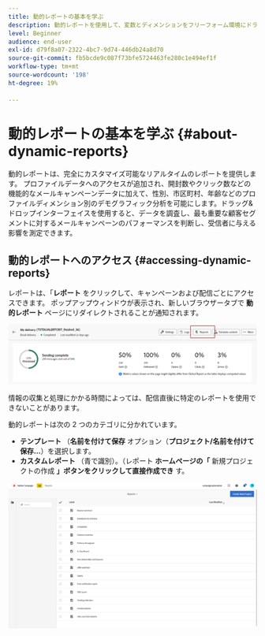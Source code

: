```yaml
---
title: 動的レポートの基本を学ぶ
description: 動的レポートを使用して、変数とディメンションをフリーフォーム環境にドラッグ&ドロップし、キャンペーンの成功を分析します。
level: Beginner
audience: end-user
exl-id: d79f8a07-2322-4bc7-9d74-446db24a8d70
source-git-commit: fb5bcde9c087f73bfe5724463fe280c1e494ef1f
workflow-type: tm+mt
source-wordcount: '198'
ht-degree: 19%

---
```


# 動的レポートの基本を学ぶ {#about-dynamic-reports}

動的レポートは、完全にカスタマイズ可能なリアルタイムのレポートを提供します。 プロファイルデータへのアクセスが追加され、開封数やクリック数などの機能的なメールキャンペーンデータに加えて、性別、市区町村、年齢などのプロファイルディメンション別のデモグラフィック分析を可能にします。ドラッグ&amp;ドロップインターフェイスを使用すると、データを調査し、最も重要な顧客セグメントに対するメールキャンペーンのパフォーマンスを判断し、受信者に与える影響を測定できます。

## 動的レポートへのアクセス {#accessing-dynamic-reports}

レポートは、「**レポート** をクリックして、キャンペーンおよび配信ごとにアクセスできます。 ポップアップウィンドウが表示され、新しいブラウザータブで **動的レポート** ページにリダイレクトされることが通知されます。

![](assets/campaign_reports_access.png)

情報の収集と処理にかかる時間によっては、配信直後に特定のレポートを使用できないことがあります。

動的レポートは次の 2 つのカテゴリに分かれています。

* **テンプレート** （**名前を付けて保存** オプション（**プロジェクト/名前を付けて保存…**）を選択します。
* **カスタムレポート** （青で識別）。（レポート **ホームページの「** 新規プロジェクトの作成 **」ボタンをクリックして直接作成でき** す。

![](assets/dynamic_report_overview.png)
